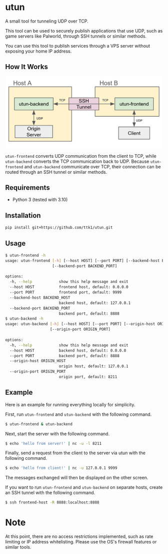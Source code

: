 # utun

A small tool for tunneling UDP over TCP.

This tool can be used to securely publish applications that use UDP, such as game servers like Palworld, through SSH tunnels or similar methods.

You can use this tool to publish services through a VPS server without exposing your home IP address.

## How It Works

![image](image.png)

`utun-frontend` converts UDP communication from the client to TCP, while `utun-backend` converts the TCP communication back to UDP.
Because `utun-frontend` and `utun-backend` communicate over TCP, their connection can be routed through an SSH tunnel or similar methods.

## Requirements

* Python 3 (tested with 3.10)

## Installation

```sh
pip install git+https://github.com/ttk1/utun.git
```

## Usage

```sh
$ utun-frontend -h
usage: utun-frontend [-h] [--host HOST] [--port PORT] [--backend-host BACKEND_HOST]
                     [--backend-port BACKEND_PORT]

options:
  -h, --help            show this help message and exit
  --host HOST           frontend host, default: 0.0.0.0
  --port PORT           frontend port, default: 9999
  --backend-host BACKEND_HOST
                        backend host, default: 127.0.0.1
  --backend-port BACKEND_PORT
                        backend port, default: 8888
$ utun-backend -h
usage: utun-backend [-h] [--host HOST] [--port PORT] [--origin-host ORIGIN_HOST]
                    [--origin-port ORIGIN_PORT]

options:
  -h, --help            show this help message and exit
  --host HOST           backend host, default: 0.0.0.0
  --port PORT           backend port, default: 8888
  --origin-host ORIGIN_HOST
                        origin host, default: 127.0.0.1
  --origin-port ORIGIN_PORT
                        origin port, default: 8211
```

## Example

Here is an example for running everything locally for simplicity.

First, run `utun-frontend` and `utun-backend` with the following command.

```sh
$ utun-frontend & utun-backend
```

Next, start the server with the following command.

```sh
$ echo 'hello from server!' | nc -u -l 8211
```

Finally, send a request from the client to the server via utun with the following command.

```sh
$ echo 'hello from client!' | nc -u 127.0.0.1 9999
```

The messages exchanged will then be displayed on the other screen.

If you want to run `utun-frontend` and `utun-backend` on separate hosts, create an SSH tunnel with the following command.

```sh
$ ssh frontend-host -R 8888:localhost:8888
```

# Note

At this point, there are no access restrictions implemented, such as rate limiting or IP address whitelisting.
Please use the OS's firewall features or similar tools.
